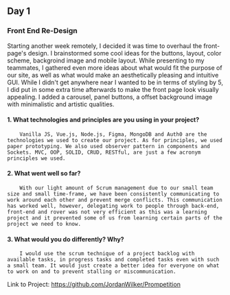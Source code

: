 ## Day 1

### Front End Re-Design

Starting another week remotely, I decided it was time to overhaul the front-page's design. I brainstormed some cool ideas for the buttons, layout, color scheme, backgroind image and mobile layout. While presenting to my teammates, I gathered even more ideas about what would fit the purpose of our site, as well as what would make an aesthetically pleasing and intuitive GUI. While I didn't get anywhere near I wanted to be in terms of styling by 5, I did put in some extra time afterwards to make the front page look visually appealing. I added a carousel, panel buttons, a offset background image with minimalistic and artistic qualities.

#### 1. What technologies and principles are you using in your project?

```
    Vanilla JS, Vue.js, Node.js, Figma, MongoDB and Auth0 are the technologies we used to create our project. As for principles, we used paper prototyping. We also used observer pattern in components and Sockets. MVC, OOP, SOLID, CRUD, RESTful, are just a few acronym principles we used.
```

#### 2. What went well so far?

```
    With our light amount of Scrum management due to our small team size and small time-frame, we have been consistently communicating to work around each other and prevent merge conflicts. This communication has worked well, however, delegating work to people through back-end, front-end and rover was not very efficient as this was a learning project and it prevented some of us from learning certain parts of the project we need to know.
```

#### 3. What would you do differently? Why?

```
    I would use the scrum technique of a project backlog with available tasks, in progress tasks and completed tasks even with such a small team. It would just create a better idea for everyone on what to work on and to prevent stalling or miscommunication.
```

Link to Project: https://github.com/JordanWilker/Prompetition